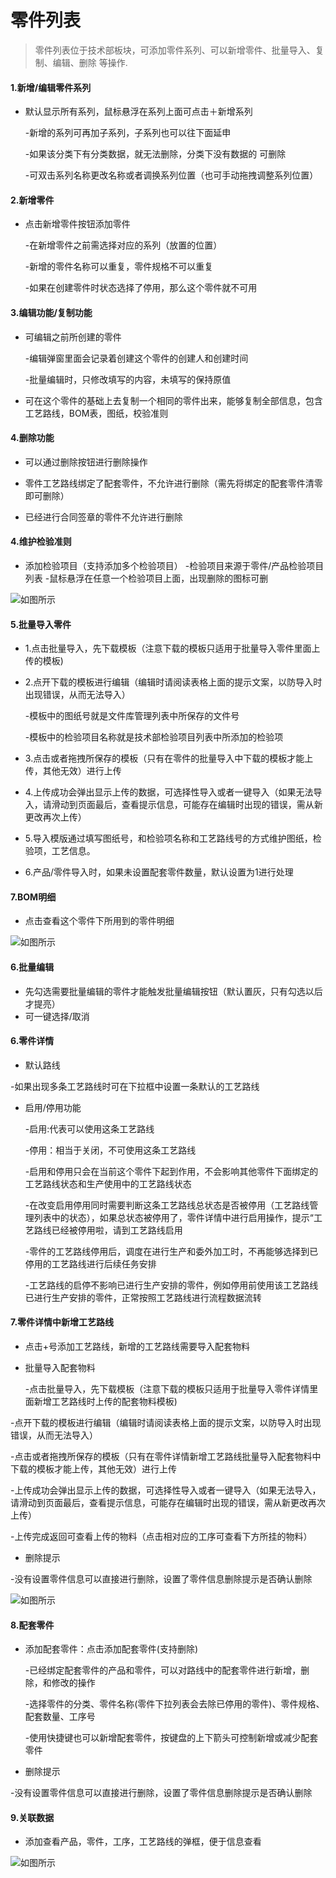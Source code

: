 # 零件列表

> 零件列表位于技术部板块，可添加零件系列、可以新增零件、批量导入、复制、编辑、删除 等操作.

#### 1.新增/编辑零件系列
* 默认显示所有系列，鼠标悬浮在系列上面可点击＋新增系列

  -新增的系列可再加子系列，子系列也可以往下面延申

  -如果该分类下有分类数据，就无法删除，分类下没有数据的 可删除

  -可双击系列名称更改名称或者调换系列位置（也可手动拖拽调整系列位置）

#### 2.新增零件
* 点击新增零件按钮添加零件

   -在新增零件之前需选择对应的系列（放置的位置）

   -新增的零件名称可以重复，零件规格不可以重复

   -如果在创建零件时状态选择了停用，那么这个零件就不可用

#### 3.编辑功能/复制功能
* 可编辑之前所创建的零件

  -编辑弹窗里面会记录着创建这个零件的创建人和创建时间

  -批量编辑时，只修改填写的内容，未填写的保持原值

* 可在这个零件的基础上去复制一个相同的零件出来，能够复制全部信息，包含工艺路线，BOM表，图纸，校验准则

#### 4.删除功能

* 可以通过删除按钮进行删除操作

* 零件工艺路线绑定了配套零件，不允许进行删除（需先将绑定的配套零件清零即可删除）

* 已经进行合同签章的零件不允许进行删除


#### 4.维护检验准则
* 添加检验项目（支持添加多个检验项目）
  -检验项目来源于零件/产品检验项目列表
  -鼠标悬浮在任意一个检验项目上面，出现删除的图标可删

![如图所示](../file/lj1.png)


#### 5.批量导入零件

* 1.点击批量导入，先下载模板（注意下载的模板只适用于批量导入零件里面上传的模板)
* 2.点开下载的模板进行编辑（编辑时请阅读表格上面的提示文案，以防导入时出现错误，从而无法导入）

  -模板中的图纸号就是文件库管理列表中所保存的文件号

  -模板中的检验项目名称就是技术部检验项目列表中所添加的检验项

* 3.点击或者拖拽所保存的模板（只有在零件的批量导入中下载的模板才能上传，其他无效）进行上传
* 4.上传成功会弹出显示上传的数据，可选择性导入或者一键导入（如果无法导入，请滑动到页面最后，查看提示信息，可能存在编辑时出现的错误，需从新更改再次上传）
* 5.导入模版通过填写图纸号，和检验项名称和工艺路线号的方式维护图纸，检验项，工艺信息。
* 6.产品/零件导入时，如果未设置配套零件数量，默认设置为1进行处理


#### 7.BOM明细

* 点击查看这个零件下所用到的零件明细


![如图所示](../file/lj2.png)


#### 6.批量编辑
* 先勾选需要批量编辑的零件才能触发批量编辑按钮（默认置灰，只有勾选以后才提亮）
* 可一键选择/取消

#### 6.零件详情
* 默认路线

 -如果出现多条工艺路线时可在下拉框中设置一条默认的工艺路线

* 启用/停用功能

  -启用:代表可以使用这条工艺路线

  -停用：相当于关闭，不可使用这条工艺路线

  -启用和停用只会在当前这个零件下起到作用，不会影响其他零件下面绑定的工艺路线状态和生产使用中的工艺路线状态

  -在改变启用停用同时需要判断这条工艺路线总状态是否被停用（工艺路线管理列表中的状态），如果总状态被停用了，零件详情中进行启用操作，提示“工艺路线已经被停用啦，请到工艺路线启用

  -零件的工艺路线停用后，调度在进行生产和委外加工时，不再能够选择到已停用的工艺路线进行后续任务安排

  -工艺路线的启停不影响已进行生产安排的零件，例如停用前使用该工艺路线已进行生产安排的零件，正常按照工艺路线进行流程数据流转

#### 7.零件详情中新增工艺路线

* 点击+号添加工艺路线，新增的工艺路线需要导入配套物料

* 批量导入配套物料

  -点击批量导入，先下载模板（注意下载的模板只适用于批量导入零件详情里面新增工艺路线时上传的配套物料模板)

 -点开下载的模板进行编辑（编辑时请阅读表格上面的提示文案，以防导入时出现错误，从而无法导入）

 -点击或者拖拽所保存的模板（只有在零件详情新增工艺路线批量导入配套物料中下载的模板才能上传，其他无效）进行上传

 -上传成功会弹出显示上传的数据，可选择性导入或者一键导入（如果无法导入，请滑动到页面最后，查看提示信息，可能存在编辑时出现的错误，需从新更改再次上传）
 
 -上传完成返回可查看上传的物料（点击相对应的工序可查看下方所挂的物料）

*  删除提示

-没有设置零件信息可以直接进行删除，设置了零件信息删除提示是否确认删除

![如图所示](../file/lj3.png )

#### 8.配套零件

* 添加配套零件：点击添加配套零件(支持删除)

  -已经绑定配套零件的产品和零件，可以对路线中的配套零件进行新增，删除，和修改的操作

  -选择零件的分类、零件名称(零件下拉列表会去除已停用的零件)、零件规格、配套数量、工序号

  -使用快捷键也可以新增配套零件，按键盘的上下箭头可控制新增或减少配套零件

*  删除提示

-没有设置零件信息可以直接进行删除，设置了零件信息删除提示是否确认删除

#### 9.关联数据

* 添加查看产品，零件，工序，工艺路线的弹框，便于信息查看

![如图所示](../file/lj4.png )



























